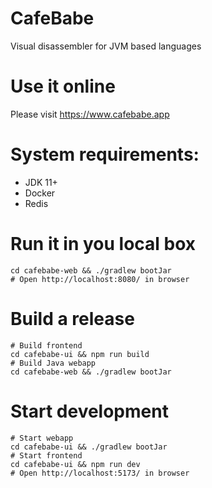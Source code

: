 # CafeBabe 
Visual disassembler for JVM based languages

# Use it online

Please visit https://www.cafebabe.app

# System requirements:
* JDK 11+
* Docker
* Redis

# Run it in you local box
```shell
cd cafebabe-web && ./gradlew bootJar
# Open http://localhost:8080/ in browser
```


# Build a release
```shell
# Build frontend
cd cafebabe-ui && npm run build
# Build Java webapp
cd cafebabe-web && ./gradlew bootJar
```

# Start development
```shell
# Start webapp
cd cafebabe-ui && ./gradlew bootJar
# Start frontend
cd cafebabe-ui && npm run dev
# Open http://localhost:5173/ in browser
```






